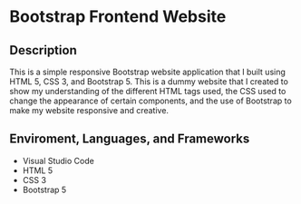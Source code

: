 <h1>Bootstrap Frontend Website</h1>

<h2>Description</h2>

<p>This is a simple responsive Bootstrap website application that I built using HTML 5, CSS 3, and Bootstrap 5. This is a dummy website that I created to show my understanding of the different HTML tags used, the CSS used to change the appearance of certain components, and the use of Bootstrap to make my website responsive and creative.</p>

<h2>Enviroment, Languages, and Frameworks</h2>

 - Visual Studio Code
 - HTML 5
 - CSS 3
 - Bootstrap 5
 
